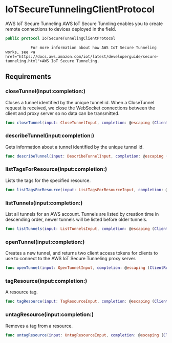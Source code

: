 # IoTSecureTunnelingClientProtocol

<fullname>AWS IoT Secure Tunneling</fullname>
AWS IoT Secure Tunnling enables you to create remote connections to devices
deployed in the field.

``` swift
public protocol IoTSecureTunnelingClientProtocol 
```

``` 
	       For more information about how AWS IoT Secure Tunneling works, see <a href="https://docs.aws.amazon.com/iot/latest/developerguide/secure-tunneling.html">AWS IoT Secure Tunneling.
```

## Requirements

### closeTunnel(input:​completion:​)

Closes a tunnel identified by the unique tunnel id. When a CloseTunnel
request is received, we close the WebSocket connections between the client and proxy
server so no data can be transmitted.

``` swift
func closeTunnel(input: CloseTunnelInput, completion: @escaping (ClientRuntime.SdkResult<CloseTunnelOutputResponse, CloseTunnelOutputError>) -> Void)
```

### describeTunnel(input:​completion:​)

Gets information about a tunnel identified by the unique tunnel id.

``` swift
func describeTunnel(input: DescribeTunnelInput, completion: @escaping (ClientRuntime.SdkResult<DescribeTunnelOutputResponse, DescribeTunnelOutputError>) -> Void)
```

### listTagsForResource(input:​completion:​)

Lists the tags for the specified resource.

``` swift
func listTagsForResource(input: ListTagsForResourceInput, completion: @escaping (ClientRuntime.SdkResult<ListTagsForResourceOutputResponse, ListTagsForResourceOutputError>) -> Void)
```

### listTunnels(input:​completion:​)

List all tunnels for an AWS account. Tunnels are listed by creation time in
descending order, newer tunnels will be listed before older tunnels.

``` swift
func listTunnels(input: ListTunnelsInput, completion: @escaping (ClientRuntime.SdkResult<ListTunnelsOutputResponse, ListTunnelsOutputError>) -> Void)
```

### openTunnel(input:​completion:​)

Creates a new tunnel, and returns two client access tokens for clients to use to
connect to the AWS IoT Secure Tunneling proxy server.

``` swift
func openTunnel(input: OpenTunnelInput, completion: @escaping (ClientRuntime.SdkResult<OpenTunnelOutputResponse, OpenTunnelOutputError>) -> Void)
```

### tagResource(input:​completion:​)

A resource tag.

``` swift
func tagResource(input: TagResourceInput, completion: @escaping (ClientRuntime.SdkResult<TagResourceOutputResponse, TagResourceOutputError>) -> Void)
```

### untagResource(input:​completion:​)

Removes a tag from a resource.

``` swift
func untagResource(input: UntagResourceInput, completion: @escaping (ClientRuntime.SdkResult<UntagResourceOutputResponse, UntagResourceOutputError>) -> Void)
```
